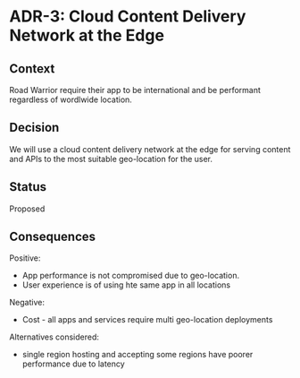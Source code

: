 # ADR-3: Cloud Content Delivery Network at the Edge 

## Context

Road Warrior require their app to be international and be performant regardless of wordlwide location. 

## Decision

We will use a cloud content delivery network at the edge for serving content and APIs to the most suitable geo-location for the user.

## Status

Proposed

## Consequences

Positive:
- App performance is not compromised due to geo-location.
- User experience is of using hte same app in all locations

Negative:
- Cost - all apps and services require multi geo-location deployments

Alternatives considered:
- single region hosting and accepting some regions have poorer performance due to latency
